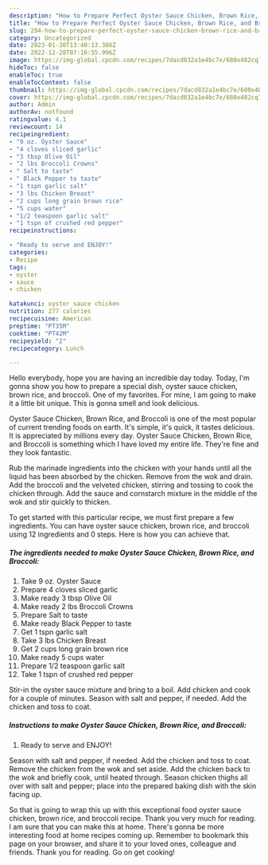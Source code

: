 ```yaml
---
description: "How to Prepare Perfect Oyster Sauce Chicken, Brown Rice, and Broccoli"
title: "How to Prepare Perfect Oyster Sauce Chicken, Brown Rice, and Broccoli"
slug: 294-how-to-prepare-perfect-oyster-sauce-chicken-brown-rice-and-broccoli
category: Uncategorized
date: 2023-01-30T13:40:13.386Z
date: 2022-12-28T07:16:55.996Z
image: https://img-global.cpcdn.com/recipes/7dacd832a1e4bc7e/680x482cq70/oyster-sauce-chicken-brown-rice-and-broccoli-recipe-main-photo.jpg
hideToc: false
enableToc: true
enableTocContent: false
thumbnail: https://img-global.cpcdn.com/recipes/7dacd832a1e4bc7e/680x482cq70/oyster-sauce-chicken-brown-rice-and-broccoli-recipe-main-photo.jpg
cover: https://img-global.cpcdn.com/recipes/7dacd832a1e4bc7e/680x482cq70/oyster-sauce-chicken-brown-rice-and-broccoli-recipe-main-photo.jpg
author: Admin
authorAv: notfound
ratingvalue: 4.1
reviewcount: 14
recipeingredient:
- "9 oz. Oyster Sauce"
- "4 cloves sliced garlic"
- "3 tbsp Olive Oil"
- "2 lbs Broccoli Crowns"
- " Salt to taste"
- " Black Pepper to taste"
- "1 tspn garlic salt"
- "3 lbs Chicken Breast"
- "2 cups long grain brown rice"
- "5 cups water"
- "1/2 teaspoon garlic salt"
- "1 tspn of crushed red pepper"
recipeinstructions:

- "Ready to serve and ENJOY!"
categories:
- Recipe
tags:
- oyster
- sauce
- chicken

katakunci: oyster sauce chicken 
nutrition: 277 calories
recipecuisine: American
preptime: "PT35M"
cooktime: "PT42M"
recipeyield: "2"
recipecategory: Lunch

---
```



Hello everybody, hope you are having an incredible day today. Today, I'm gonna show you how to prepare a special dish, oyster sauce chicken, brown rice, and broccoli. One of my favorites. For mine, I am going to make it a little bit unique. This is gonna smell and look delicious.

Oyster Sauce Chicken, Brown Rice, and Broccoli is one of the most popular of current trending foods on earth. It's simple, it's quick, it tastes delicious. It is appreciated by millions every day. Oyster Sauce Chicken, Brown Rice, and Broccoli is something which I have loved my entire life. They're fine and they look fantastic.

Rub the marinade ingredients into the chicken with your hands until all the liquid has been absorbed by the chicken. Remove from the wok and drain. Add the broccoli and the velveted chicken, stirring and tossing to cook the chicken through. Add the sauce and cornstarch mixture in the middle of the wok and stir quickly to thicken.


To get started with this particular recipe, we must first prepare a few ingredients. You can have oyster sauce chicken, brown rice, and broccoli using 12 ingredients and 0 steps. Here is how you can achieve that.

<!--inarticleads1-->

##### The ingredients needed to make Oyster Sauce Chicken, Brown Rice, and Broccoli:

1. Take 9 oz. Oyster Sauce
1. Prepare 4 cloves sliced garlic
1. Make ready 3 tbsp Olive Oil
1. Make ready 2 lbs Broccoli Crowns
1. Prepare  Salt to taste
1. Make ready  Black Pepper to taste
1. Get 1 tspn garlic salt
1. Take 3 lbs Chicken Breast
1. Get 2 cups long grain brown rice
1. Make ready 5 cups water
1. Prepare 1/2 teaspoon garlic salt
1. Take 1 tspn of crushed red pepper


Stir-in the oyster sauce mixture and bring to a boil. Add chicken and cook for a couple of minutes. Season with salt and pepper, if needed. Add the chicken and toss to coat. 

<!--inarticleads2-->

##### Instructions to make Oyster Sauce Chicken, Brown Rice, and Broccoli:


1. Ready to serve and ENJOY!

Season with salt and pepper, if needed. Add the chicken and toss to coat. Remove the chicken from the wok and set aside. Add the chicken back to the wok and briefly cook, until heated through. Season chicken thighs all over with salt and pepper; place into the prepared baking dish with the skin facing up. 

So that is going to wrap this up with this exceptional food oyster sauce chicken, brown rice, and broccoli recipe. Thank you very much for reading. I am sure that you can make this at home. There's gonna be more interesting food at home recipes coming up. Remember to bookmark this page on your browser, and share it to your loved ones, colleague and friends. Thank you for reading. Go on get cooking!

